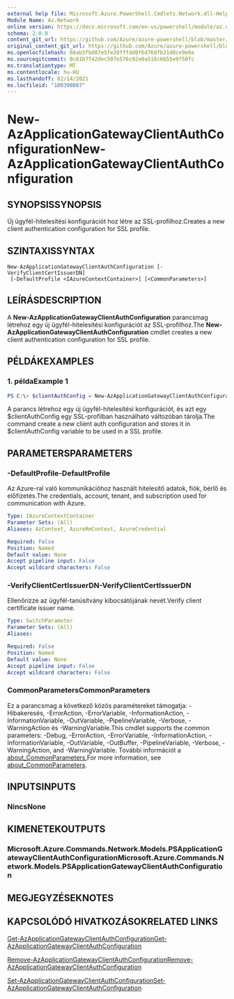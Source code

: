 ```yaml
---
external help file: Microsoft.Azure.PowerShell.Cmdlets.Network.dll-Help.xml
Module Name: Az.Network
online version: https://docs.microsoft.com/en-us/powershell/module/az.network/new-azapplicationgatewayclientauthconfiguration
schema: 2.0.0
content_git_url: https://github.com/Azure/azure-powershell/blob/master/src/Network/Network/help/New-AzApplicationGatewayClientAuthConfiguration.md
original_content_git_url: https://github.com/Azure/azure-powershell/blob/master/src/Network/Network/help/New-AzApplicationGatewayClientAuthConfiguration.md
ms.openlocfilehash: 68ab3fbd87e5fe28fffdd0f6d769fb21d0ce9e6e
ms.sourcegitcommit: 0c61b7f42dec507e576c92e0a516c6655e9f50fc
ms.translationtype: MT
ms.contentlocale: hu-HU
ms.lasthandoff: 02/14/2021
ms.locfileid: "100398087"
---
```

# <span data-ttu-id="67198-101">New-AzApplicationGatewayClientAuthConfiguration</span><span class="sxs-lookup"><span data-stu-id="67198-101">New-AzApplicationGatewayClientAuthConfiguration</span></span>

## <span data-ttu-id="67198-102">SYNOPSIS</span><span class="sxs-lookup"><span data-stu-id="67198-102">SYNOPSIS</span></span>
<span data-ttu-id="67198-103">Új ügyfél-hitelesítési konfigurációt hoz létre az SSL-profilhoz.</span><span class="sxs-lookup"><span data-stu-id="67198-103">Creates a new client authentication configuration for SSL profile.</span></span>

## <span data-ttu-id="67198-104">SZINTAXIS</span><span class="sxs-lookup"><span data-stu-id="67198-104">SYNTAX</span></span>

```
New-AzApplicationGatewayClientAuthConfiguration [-VerifyClientCertIssuerDN]
 [-DefaultProfile <IAzureContextContainer>] [<CommonParameters>]
```

## <span data-ttu-id="67198-105">LEÍRÁS</span><span class="sxs-lookup"><span data-stu-id="67198-105">DESCRIPTION</span></span>
<span data-ttu-id="67198-106">A **New-AzApplicationGatewayClientAuthConfiguration** parancsmag létrehoz egy új ügyfél-hitelesítési konfigurációt az SSL-profilhoz.</span><span class="sxs-lookup"><span data-stu-id="67198-106">The **New-AzApplicationGatewayClientAuthConfiguration** cmdlet creates a new client authentication configuration for SSL profile.</span></span>

## <span data-ttu-id="67198-107">PÉLDÁK</span><span class="sxs-lookup"><span data-stu-id="67198-107">EXAMPLES</span></span>

### <span data-ttu-id="67198-108">1. példa</span><span class="sxs-lookup"><span data-stu-id="67198-108">Example 1</span></span>
```powershell
PS C:\> $clientAuthConfig = New-AzApplicationGatewayClientAuthConfiguration -VerifyClientCertIssuerDN
```

<span data-ttu-id="67198-109">A parancs létrehoz egy új ügyfél-hitelesítési konfigurációt, és azt egy $clientAuthConfig egy SSL-profilban használható változóban tárolja.</span><span class="sxs-lookup"><span data-stu-id="67198-109">The command create a new client auth configuration and stores it in $clientAuthConfig variable to be used in a SSL profile.</span></span> 

## <span data-ttu-id="67198-110">PARAMETERS</span><span class="sxs-lookup"><span data-stu-id="67198-110">PARAMETERS</span></span>

### <span data-ttu-id="67198-111">-DefaultProfile</span><span class="sxs-lookup"><span data-stu-id="67198-111">-DefaultProfile</span></span>
<span data-ttu-id="67198-112">Az Azure-ral való kommunikációhoz használt hitelesítő adatok, fiók, bérlő és előfizetés.</span><span class="sxs-lookup"><span data-stu-id="67198-112">The credentials, account, tenant, and subscription used for communication with Azure.</span></span>

```yaml
Type: IAzureContextContainer
Parameter Sets: (All)
Aliases: AzContext, AzureRmContext, AzureCredential

Required: False
Position: Named
Default value: None
Accept pipeline input: False
Accept wildcard characters: False
```

### <span data-ttu-id="67198-113">-VerifyClientCertIssuerDN</span><span class="sxs-lookup"><span data-stu-id="67198-113">-VerifyClientCertIssuerDN</span></span>
<span data-ttu-id="67198-114">Ellenőrizze az ügyfél-tanúsítvány kibocsátójának nevét.</span><span class="sxs-lookup"><span data-stu-id="67198-114">Verify client certificate issuer name.</span></span>

```yaml
Type: SwitchParameter
Parameter Sets: (All)
Aliases:

Required: False
Position: Named
Default value: None
Accept pipeline input: False
Accept wildcard characters: False
```

### <span data-ttu-id="67198-115">CommonParameters</span><span class="sxs-lookup"><span data-stu-id="67198-115">CommonParameters</span></span>
<span data-ttu-id="67198-116">Ez a parancsmag a következő közös paramétereket támogatja: -Hibakeresés, -ErrorAction, -ErrorVariable, -InformationAction, -InformationVariable, -OutVariable, -PipelineVariable, -Verbose, -WarningAction és -WarningVariable.</span><span class="sxs-lookup"><span data-stu-id="67198-116">This cmdlet supports the common parameters: -Debug, -ErrorAction, -ErrorVariable, -InformationAction, -InformationVariable, -OutVariable, -OutBuffer, -PipelineVariable, -Verbose, -WarningAction, and -WarningVariable.</span></span> <span data-ttu-id="67198-117">További információt a [about_CommonParameters.](http://go.microsoft.com/fwlink/?LinkID=113216)</span><span class="sxs-lookup"><span data-stu-id="67198-117">For more information, see [about_CommonParameters](http://go.microsoft.com/fwlink/?LinkID=113216).</span></span>

## <span data-ttu-id="67198-118">INPUTS</span><span class="sxs-lookup"><span data-stu-id="67198-118">INPUTS</span></span>

### <span data-ttu-id="67198-119">Nincs</span><span class="sxs-lookup"><span data-stu-id="67198-119">None</span></span>

## <span data-ttu-id="67198-120">KIMENETEK</span><span class="sxs-lookup"><span data-stu-id="67198-120">OUTPUTS</span></span>

### <span data-ttu-id="67198-121">Microsoft.Azure.Commands.Network.Models.PSApplicationGatewayClientAuthConfiguration</span><span class="sxs-lookup"><span data-stu-id="67198-121">Microsoft.Azure.Commands.Network.Models.PSApplicationGatewayClientAuthConfiguration</span></span>

## <span data-ttu-id="67198-122">MEGJEGYZÉSEK</span><span class="sxs-lookup"><span data-stu-id="67198-122">NOTES</span></span>

## <span data-ttu-id="67198-123">KAPCSOLÓDÓ HIVATKOZÁSOK</span><span class="sxs-lookup"><span data-stu-id="67198-123">RELATED LINKS</span></span>


[<span data-ttu-id="67198-124">Get-AzApplicationGatewayClientAuthConfiguration</span><span class="sxs-lookup"><span data-stu-id="67198-124">Get-AzApplicationGatewayClientAuthConfiguration</span></span>](./Get-AzApplicationGatewayClientAuthConfiguration.md)

[<span data-ttu-id="67198-125">Remove-AzApplicationGatewayClientAuthConfiguration</span><span class="sxs-lookup"><span data-stu-id="67198-125">Remove-AzApplicationGatewayClientAuthConfiguration</span></span>](./Remove-AzApplicationGatewayClientAuthConfiguration.md)

[<span data-ttu-id="67198-126">Set-AzApplicationGatewayClientAuthConfiguration</span><span class="sxs-lookup"><span data-stu-id="67198-126">Set-AzApplicationGatewayClientAuthConfiguration</span></span>](./Set-AzApplicationGatewayClientAuthConfiguration.md)

